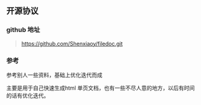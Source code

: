 ## 开源协议

### github 地址
> https://github.com/Shenxiaoy/filedoc.git

### 参考

参考别人一些资料，基础上优化迭代而成

主要是用于自己快速生成html 单页文档，也有一些不尽人意的地方，以后有时间的话有优化迭代。



